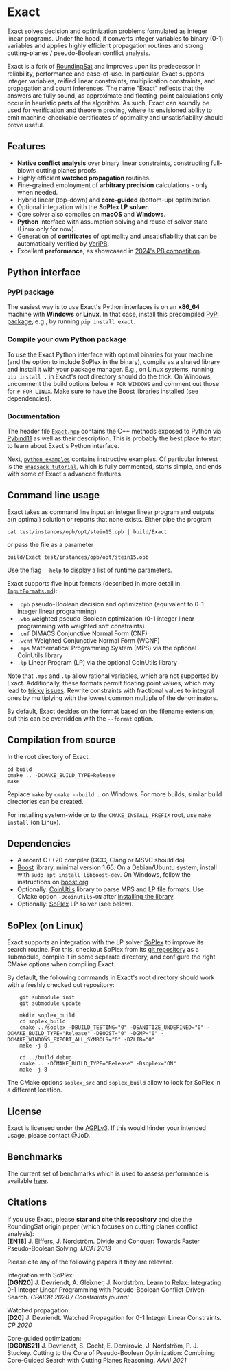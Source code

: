 # Exact

[Exact](https://gitlab.com/nonfiction-software/exact) solves decision and optimization problems formulated as integer linear programs. Under the hood, it converts integer variables to binary (0-1) variables and applies highly efficient propagation routines and strong cutting-planes / pseudo-Boolean conflict analysis.

Exact is a fork of [RoundingSat](https://gitlab.com/MIAOresearch/roundingsat) and improves upon its predecessor in reliability, performance and ease-of-use. 
In particular, Exact supports integer variables, reified linear constraints, multiplication constraints, and propagation and count inferences. 
The name "Exact" reflects that the answers are fully sound, as approximate and floating-point calculations only occur in heuristic parts of the algorithm.
As such, Exact can soundly be used for verification and theorem proving, where its envisioned ability to emit machine-checkable certificates of optimality and unsatisfiability should prove useful.

## Features

- **Native conflict analysis** over binary linear constraints, constructing full-blown cutting planes proofs.
- Highly efficient **watched propagation** routines.
- Fine-grained employment of **arbitrary precision** calculations - only when needed.
- Hybrid linear (top-down) and **core-guided** (bottom-up) optimization.
- Optional integration with the **SoPlex LP solver**.
- Core solver also compiles on **macOS** and **Windows**.
- **Python** interface with assumption solving and reuse of solver state (Linux only for now).
- Generation of **certificates** of optimality and unsatisfiability that can be automatically verified by [VeriPB](https://gitlab.com/MIAOresearch/software/VeriPB).
- Excellent **performance**, as showcased in [2024's PB competition](https://www.cril.univ-artois.fr/PB24/results/results.php?idev=108). 


## Python interface

### PyPI package

The easiest way is to use Exact's Python interfaces is on an **x86_64** machine with **Windows** or **Linux**. In that case, install this precompiled [PyPi package](https://pypi.org/project/exact), e.g., by running `pip install exact`.

### Compile your own Python package

To use the Exact Python interface with optimal binaries for your machine (and the option to include SoPlex in the binary), compile as a shared library and install it with your package manager.
E.g., on Linux systems, running `pip install .` in Exact's root directory should do the trick. On Windows, uncomment the build options below `# FOR WINDOWS` and comment out those for `# FOR LINUX`.
Make sure to have the Boost libraries installed (see dependencies).

### Documentation

The header file [`Exact.hpp`](https://gitlab.com/nonfiction-software/exact/-/blob/main/src/Exact.hpp) contains the C++ methods exposed to Python via [Pybind11](https://pybind11.readthedocs.io) as well as their description. 
This is probably the best place to start to learn about Exact's Python interface.

Next, [`python_examples`](https://gitlab.com/nonfiction-software/exact/-/blob/main/python_examples) contains instructive examples.
Of particular interest is the [`knapsack tutorial`](https://gitlab.com/nonfiction-software/exact/-/blob/main/python_examples/knapsack_tutorial), which is fully commented, starts simple, and ends with some of Exact's advanced features.


## Command line usage

Exact takes as command line input an integer linear program and outputs a(n optimal) solution or reports that none exists.
Either pipe the program

    cat test/instances/opb/opt/stein15.opb | build/Exact

or pass the file as a parameter

    build/Exact test/instances/opb/opt/stein15.opb

Use the flag `--help` to display a list of runtime parameters.

Exact supports five input formats (described in more detail in [`InputFormats.md`](https://gitlab.com/nonfiction-software/exact/-/blob/main/InputFormats.md)):
- `.opb` pseudo-Boolean decision and optimization (equivalent to 0-1 integer linear programming)
- `.wbo` weighted pseudo-Boolean optimization (0-1 integer linear programming with weighted soft constraints)
- `.cnf` DIMACS Conjunctive Normal Form (CNF)
- `.wcnf` Weighted Conjunctive Normal Form (WCNF)
- `.mps` Mathematical Programming System (MPS) via the optional CoinUtils library
- `.lp` Linear Program (LP) via the optional CoinUtils library

Note that `.mps` and `.lp` allow rational variables, which are not supported by Exact.
Additionally, these formats permit floating point values, which may lead to [tricky](https://gitlab.com/nonfiction-software/exact/-/issues/11) [issues](https://gitlab.com/nonfiction-software/exact/-/issues/12).
Rewrite constraints with fractional values to integral ones by multiplying with the lowest common multiple of the denominators. 

By default, Exact decides on the format based on the filename extension, but this can be overridden with the `--format` option.


## Compilation from source

In the root directory of Exact:

    cd build
    cmake .. -DCMAKE_BUILD_TYPE=Release
    make
	
Replace `make` by `cmake --build .` on Windows. For more builds, similar build directories can be created.

For installing system-wide or to the `CMAKE_INSTALL_PREFIX` root, use `make install` (on Linux).

## Dependencies

- A recent C++20 compiler (GCC, Clang or MSVC should do)
- [Boost](https://www.boost.org) library, minimal version 1.65.
  On a Debian/Ubuntu system, install with `sudo apt install libboost-dev`. On Windows, follow the instructions on [boost.org](https://www.boost.org/doc/libs/1_85_0/more/getting_started/windows.html)
- Optionally: [CoinUtils](https://github.com/coin-or/CoinUtils) library to parse MPS and LP file formats.
  Use CMake option `-Dcoinutils=ON` after [installing the library](https://github.com/coin-or/CoinUtils#binaries).
- Optionally: [SoPlex](https://soplex.zib.de) LP solver (see below).


## SoPlex (on Linux)

Exact supports an integration with the LP solver [SoPlex](https://soplex.zib.de) to improve its search routine.
For this, checkout SoPlex from its [git repository](https://github.com/scipopt/soplex) as a submodule, compile it in some separate directory, and configure the right CMake options when compiling Exact.

By default, the following commands in Exact's root directory should work with a freshly checked out repository:
```
    git submodule init
    git submodule update

    mkdir soplex_build
    cd soplex_build
    cmake ../soplex -DBUILD_TESTING="0" -DSANITIZE_UNDEFINED="0" -DCMAKE_BUILD_TYPE="Release" -DBOOST="0" -DGMP="0" -DCMAKE_WINDOWS_EXPORT_ALL_SYMBOLS="0" -DZLIB="0"
    make -j 8

    cd ../build_debug
    cmake .. -DCMAKE_BUILD_TYPE="Release" -Dsoplex="ON"
    make -j 8
```
The CMake options `soplex_src` and `soplex_build` allow to look for SoPlex in a different location.


## License

Exact is licensed under the [AGPLv3](https://www.gnu.org/licenses/agpl-3.0.en.html). If this would hinder your intended usage, please contact @JoD.


## Benchmarks

The current set of benchmarks which is used to assess performance is available [here](https://gitlab.com/nonfiction-software/exact-benchmarks).


## Citations

If you use Exact, please **star and cite this repository** and cite the RoundingSat origin paper (which focuses on cutting planes conflict analysis):  
**[EN18]** J. Elffers, J. Nordström. Divide and Conquer: Towards Faster Pseudo-Boolean Solving. *IJCAI 2018*

Please cite any of the following papers if they are relevant.

Integration with SoPlex:  
**[DGN20]** J. Devriendt, A. Gleixner, J. Nordström. Learn to Relax: Integrating 0-1 Integer Linear Programming with Pseudo-Boolean Conflict-Driven Search. *CPAIOR 2020 / Constraints journal*

Watched propagation:  
**[D20]** J. Devriendt. Watched Propagation for 0-1 Integer Linear Constraints. *CP 2020*

Core-guided optimization:  
**[DGDNS21]** J. Devriendt, S. Gocht, E. Demirović, J. Nordström, P. J. Stuckey. Cutting to the Core of Pseudo-Boolean Optimization: Combining Core-Guided Search with Cutting Planes Reasoning. *AAAI 2021*

